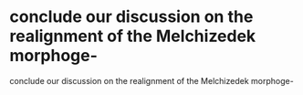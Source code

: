 # conclude our discussion on the realignment of the Melchizedek morphoge-

conclude our discussion on the realignment of the Melchizedek morphoge-